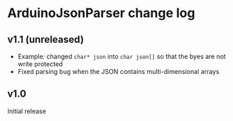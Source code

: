ArduinoJsonParser change log
============================

v1.1 (unreleased)
----

* Example: changed `char* json` into `char json[]` so that the byes are not write protected
* Fixed parsing bug when the JSON contains multi-dimensional arrays

v1.0 
----

Initial release